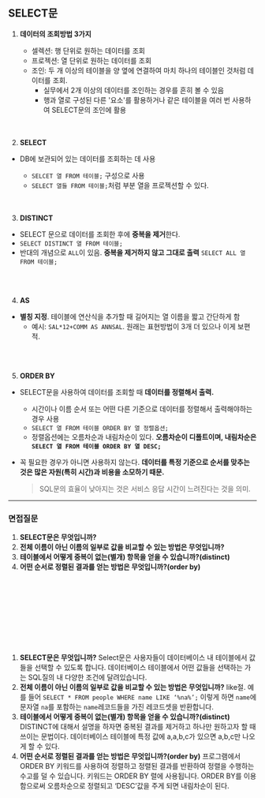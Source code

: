 ## SELECT문

1. **데이터의 조회방법 3가지**

   - 셀렉션:  행 단위로 원하는 데이터를 조회
   - 프로젝션: 열 단위로 원하는 데이터를 조회
   - 조인: 두 개 이상의 테이블을 양 옆에 연결하여 마치 하나의 테이블인 것처럼 데이터를 조회.
     - 실무에서 2개 이상의 데이터를 조인하는 경우를 흔히 볼 수 있음
     - 행과 열로 구성된 다른 '요소'를 활용하거나 같은 테이블을 여러 번 사용하여 SELECT문의 조인에 활용

   <br>

   <br>

2. **SELECT**

- DB에 보관되어 있는 데이터를 조회하는 데 사용

  - `SELCET 열 FROM 테이블;` 구성으로 사용
  - `SELECT 열들 FROM 테이블;`처럼 부분 열을 프로젝션할 수 있다.

  <br>

  <br>

3. **DISTINCT**

- SELECT 문으로 데이터를 조회한 후에 **중복을 제거**한다.
- `SELECT DISTINCT 열 FROM 테이블;`
- 반대의 개념으로 `ALL`이 있음. **중복을 제거하지 않고 그대로 출력**
  `SELECT ALL 열 FROM 테이블;`

<br>

<br>

4. **AS**

- **별칭 지정**. 테이블에 연산식을 추가할 때 길어지는 열 이름을 짧고 간단하게 함
  - 예시: `SAL*12+COMM AS ANNSAL`. 원래는 표현방법이 3개 더 있으나 이게 보편적.

<br>

<br>

5. **ORDER BY**

- SELECT문을 사용하여 데이터를 조회할 때 **데이터를 정렬해서 출력.**

  - 시간이나 이름 순서 또는 어떤 다른 기준으로 데이터를 정렬해서 출력해야하는 경우 사용
  - `SELECT 열 FROM 테이블 ORDER BY 열 정렬옵션;`
  - 정렬옵션에는 오름차순과 내림차순이 있다. **오름차순이 디폴트이며, 내림차순은
    `SELECT 열 FROM 테이블 ORDER BY 열 DESC;`**

- 꼭 필요한 경우가 아니면 사용하지 않는다. **데이터를 특정 기준으로 순서를 맞추는 것은 많은 자원(특히 시간)과 비용을 소모하기 때문.**

  > SQL문의 효율이 낮아지는 것은 서비스 응답 시간이 느려진다는 것을 의미.

---

### 면접질문

1. **SELECT문은 무엇입니까?**
   <br>
2. **전체 이름이 아닌 이름의 일부로 값을 비교할 수 있는 방법은 무엇입니까?**
   <br>
3. **테이블에서 어떻게 중복이 없는(별개) 항목을 얻을 수 있습니까?(distinct)**
   <br>
4. **어떤 순서로 정렬된 결과를 얻는 방법은 무엇입니까?(order by)**

<br><br><br><br><br><br><br><br>

1. **SELECT문은 무엇입니까?**
   Select문은 사용자들이 데이터베이스 내 테이블에서 값들을 선택할 수 있도록 합니다. 데이터베이스 테이블에서 어떤 값들을 선택하는 가는 SQL질의 내 다양한 조건에 달려있습니다.
   <br>
2. **전체 이름이 아닌 이름의 일부로 값을 비교할 수 있는 방법은 무엇입니까?**
   like절. 예를 들어 `SELECT * FROM people WHERE name LIKE ‘%na%’;` 이렇게 하면 `name`에 문자열 `na`를 포함하는 `name`레코드들을 가진 레코드셋을 반환합니다.
   <br>
3. **테이블에서 어떻게 중복이 없는(별개) 항목을 얻을 수 있습니까?(distinct)**
   DISTINCT에 대해서 설명을 하자면 중복된 결과를 제거하고 하나만 원하고자 할 때 쓰이는 문법이다. 데이터베이스 테이블에 특정 값에 a,a,b,c가 있으면 a,b,c만 나오게 할 수 있다.
   <br>
4. **어떤 순서로 정렬된 결과를 얻는 방법은 무엇입니까?(order by)**
   프로그램에서 ORDER BY 키워드를 사용하여 정렬하고 정렬된 결과를 반환하여 정렬을 수행하는 수고를 덜 수 있습니다. 키워드는 ORDER BY 렬에 사용됩니다. ORDER BY를 이용함으로써 오름차순으로 정렬되고 ‘DESC’값을 주게 되면 내림차순이 된다.
   <br>